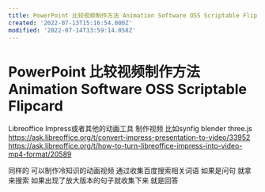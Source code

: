 ```yaml
---
title: PowerPoint 比较视频制作方法 Animation Software OSS Scriptable Flipcard
created: '2022-07-13T15:16:54.000Z'
modified: '2022-07-14T13:59:14.058Z'
---
```


# PowerPoint 比较视频制作方法 Animation Software OSS Scriptable Flipcard

Libreoffice Impress或者其他的动画工具 制作视频 比如synfig blender three.js
https://ask.libreoffice.org/t/convert-impress-presentation-to-video/33952
https://ask.libreoffice.org/t/how-to-turn-libreoffice-impress-into-video-mp4-format/20589

同样的 可以制作冷知识的动画视频 通过收集百度搜索相关词语 如果是问句 就拿来搜索 如果出现了放大版本的句子就收集下来 就是回答
